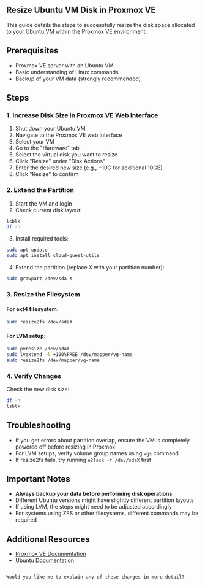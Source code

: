 ## Resize Ubuntu VM Disk in Proxmox VE

This guide details the steps to successfully resize the disk space allocated to your Ubuntu VM within the Proxmox VE environment.

## Prerequisites

- Proxmox VE server with an Ubuntu VM
- Basic understanding of Linux commands
- Backup of your VM data (strongly recommended)

## Steps

### 1. Increase Disk Size in Proxmox VE Web Interface

1. Shut down your Ubuntu VM
2. Navigate to the Proxmox VE web interface
3. Select your VM
4. Go to the "Hardware" tab
5. Select the virtual disk you want to resize
6. Click "Resize" under "Disk Actions"
7. Enter the desired new size (e.g., +10G for additional 10GB)
8. Click "Resize" to confirm

### 2. Extend the Partition

1. Start the VM and login
2. Check current disk layout:
```bash
lsblk
df -h
```

3. Install required tools:
```bash
sudo apt update
sudo apt install cloud-guest-utils
```

4. Extend the partition (replace X with your partition number):
```bash
sudo growpart /dev/sda X
```

### 3. Resize the Filesystem

#### For ext4 filesystem:
```bash
sudo resize2fs /dev/sdaX
```

#### For LVM setup:
```bash
sudo pvresize /dev/sdaX
sudo lvextend -l +100%FREE /dev/mapper/vg-name
sudo resize2fs /dev/mapper/vg-name
```

### 4. Verify Changes

Check the new disk size:
```bash
df -h
lsblk
```

## Troubleshooting

- If you get errors about partition overlap, ensure the VM is completely powered off before resizing in Proxmox
- For LVM setups, verify volume group names using `vgs` command
- If resize2fs fails, try running `e2fsck -f /dev/sdaX` first

## Important Notes

- **Always backup your data before performing disk operations**
- Different Ubuntu versions might have slightly different partition layouts
- If using LVM, the steps might need to be adjusted accordingly
- For systems using ZFS or other filesystems, different commands may be required

## Additional Resources

- [Proxmox VE Documentation](https://pve.proxmox.com/wiki/Main_Page)
- [Ubuntu Documentation](https://help.ubuntu.com/)
```

Would you like me to explain any of these changes in more detail?
